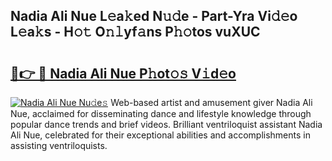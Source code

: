 ## Nadia Ali Nue L𝚎a𝚔ed N𝚞𝚍e - Part-Yra Vi𝚍𝚎o L𝚎a𝚔s - H𝚘𝚝 O𝚗𝚕yf𝚊ns P𝚑𝚘tos vuXUC

# <h2><a href="http://kf8bf5.oniu.top/?m=Nadia+Ali+Nue">🔗👉 🔴 Nadia Ali Nue P𝚑ot𝚘𝚜 V𝚒d𝚎o</a></h2>

[![Nadia Ali Nue Nu𝚍e𝚜](https://i.imgur.com/0qMVB7G.gif)](http://kf8bf5.oniu.top/?m=Nadia+Ali+Nue)
Web-based artist and amusement giver Nadia Ali Nue, acclaimed for disseminating dance and lifestyle knowledge through popular dance trends and brief videos. Brilliant ventriloquist assistant Nadia Ali Nue, celebrated for their exceptional abilities and accomplishments in assisting ventriloquists.  
